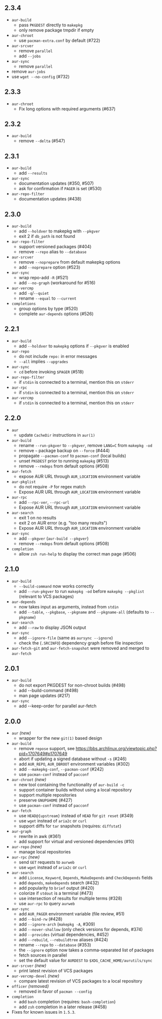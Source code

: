 ## 2.3.4

* `aur-build`
  + pass `PKGDEST` directly to `makepkg`
  + only remove package tmpdir if empty
* `aur-chroot`
  + use `pacman-extra.conf` by default (#722)
* `aur-srcver`
  + remove `parallel`
  + add `--jobs`
* `aur-sync`
  + remove `parallel`
* remove `aur-jobs`
* use `wget --no-config` (#732)

## 2.3.3

* `aur-chroot`
  + Fix long options with required arguments (#637)

## 2.3.2

* `aur-build`
  + remove `--delta` (#547)

## 2.3.1

* `aur-build`
  + add `--results`
* `aur-sync`
  + documentation updates (#350, #507)
  + ask for confirmation if `PAGER` is set (#530)
* `aur-repo-filter`
  + documentation updates (#438)

## 2.3.0

* `aur-build`
  + add `--holdver` to makepkg with `--pkgver`
  + exit 2 if `db_path` is not found
* `aur-repo-filter`
  + support versioned packages (#404)
  + remove `--repo` alias to `--database`
* `aur-srcver`
  + remove `--noprepare` from default makepkg options
  + add `--noprepare` option (#523)
* `aur-sync`
  + wrap repo-add `-R` (#521)
  + add `--no-graph` (workaround for #516)
* `aur-vercmp`
  + add `-q`/`--quiet`
  + rename `--equal` to `--current`
* `completions`
  + group options by type (#520)
  + complete `aur-depends` options (#526)
  
## 2.2.1

* `aur-build`
  + add `--holdver` to `makepkg` options if `--pkgver` is enabled
* `aur-repo`
  + do not include `repo:` in error messages
  + `--all` implies `--upgrades`
* `aur-sync`
  + `cd` before invoking `$PAGER` (#518)
* `aur-repo-filter`
  + if `stdin` is connected to a terminal, mention this on `stderr`
* `aur-rpc`
  + if `stdin` is connected to a terminal, mention this on `stderr`
* `aur-vercmp`
  + if `stdin` is connected to a terminal, mention this on `stderr`

## 2.2.0

* `aur`
  + update `CacheDir` instructions in `aur(1)`
* `aur-build`
  + rename `--run-pkgver` to `--pkgver`, remove `LANG=C` from `makepkg -od`
  + remove `~` package backup on `--force` (#444)
  + propagate `--pacman-conf` to `pacman-conf` (local builds)
  + unset `PKGDEST` prior to running `makepkg` (#513)
  + remove `--rmdeps` from default options (#508)
* `aur-fetch`
  + expose AUR URL through `AUR_LOCATION` environment variable
* `aur-pkglist`
  + do not require `-P` for regex match
  + Expose AUR URL through `AUR_LOCATION` environment variable
* `aur-rpc`
  + add `--rpc-ver`, `--rpc-url`
  + Expose AUR URL through `AUR_LOCATION` environment variable
* `aur-search`
  + exit 1 on no results
  + exit 2 on AUR error (e.g. "too many results")
  + Expose AUR URL through `AUR_LOCATION` environment variable
* `aur-sync`
  + add `--pkgver` (`aur-build --pkgver`)
  + remove `--rmdeps` from default options (#508)
* `completion`
  + allow `zsh run-help` to display the correct man page (#506)

## 2.1.0

* `aur-build` 
  + `--build-command` now works correctly
  + add `--run-pkgver` to run `makepkg -od` before `makepkg --pkglist` (relevant to VCS packages)
* `aur-depends`
  + now takes input as arguments, instead from `stdin`
  + add `--table`, `--pkgbase`, `--pkgname` and `--pkgname-all` (defaults to `--pkgname`)
* `aur-search`
  + add `--raw` to display JSON output
* `aur-sync`
  + add `--ignore-file` (same as `aursync --ignore`)
  + check the (`.SRCINFO`) dependency graph before file inspection
* `aur-fetch-git` and `aur-fetch-snapshot` were removed and merged to `aur-fetch`

## 2.0.1

* `aur-build`
  + do not export PKGDEST for non-chroot builds (#498)                               
  + add --build-command (#498)
  + man page updates (#217)
* `aur-sync`
  + add --keep-order for parallel aur-fetch

## 2.0.0

* `aur` *(new)*
  + wrapper for the new `git(1)` based design
* `aur-build`
  + remove `repose` support, see https://bbs.archlinux.org/viewtopic.php?pid=1707649#p1707649
  + abort if updating a signed database without `-s` (#246)
  + add `AUR_REPO`, `AUR_DBROOT` environment variables (#302)
  + add `--makepkg-conf`, `--pacman-conf` (#242)
  + use `pacman-conf` instead of `pacconf`
* `aur-chroot` *(new)*
  + new tool containing the functionality of `aur-build -c`
  + support container builds without using a local repository
  + support multiple repositories
  + preserve `GNUPGHOME` (#427)
  + use `pacman-conf` instead of `pacconf`
* `aur-fetch`
  + use `HEAD@{upstream}` instead of `HEAD` for `git reset` (#349)
  + use `wget` instead of `aria2c` or `curl`
  + support diffs for `tar` snapshots (requires: `diffstat`)
* `aur-graph`
  + rewrite in awk (#361)
  + add support for virtual and versioned dependencies (#10)
* `aur-repo` *(new)*
  + manage local repositories
* `aur-rpc` *(new)*
  + send `GET` requests to `aurweb`
  + use `wget` instead of `aria2c` or `curl`
* `aur-search` 
  + add `License`, `Keyword`, `Depends`, `MakeDepends` and `CheckDepends` fields
  + add `depends`, `makedepends` search (#432)
  + add popularity to `brief` output (#420)
  + colorize if `stdout` is a terminal (#473)
  + use intersection of results for multiple terms (#328)
  + use `aur-rpc` to query `aurweb`
* `aur-sync`
  + add `AUR_PAGER` environment variable (file review, #51)
  + add `--bind-rw` (#428)
  + add `--ignore-arch` (`makepkg -A`, #309)
  + add `--nover-shallow` (only check versions for depends, #374)
  + add `--provides` (virtual dependencies, #452)
  + add `--rebuild`, `--rebuildtree` aliases (#424)
  + rename `--repo` to `--database` (#353)
  + the `--ignore` option now takes a comma-separated list of packages
  + fetch sources in parallel
  + set the default value for `AURDEST` to `$XDG_CACHE_HOME/aurutils/sync`
* `aur-srcver` *(new)*
  + print latest revision of VCS packages
* `aur-vercmp-devel` *(new)*
  + compare latest revision of VCS packages to a local repository
* `officer` *(removed)*
  + removed in favor of `pacman --config`
* `completion`
  + add `bash` completion (requires: `bash-completion`)
  + add `zsh` completion in a later release (#458)
* Fixes for known issues in `1.5.3`.
